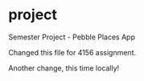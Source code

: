 project
=======

Semester Project - Pebble Places App

Changed this file for 4156 assignment.

Another change, this time locally!